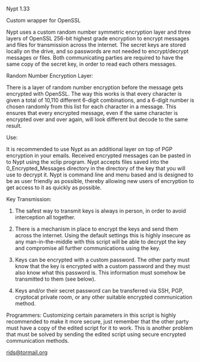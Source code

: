  Nypt 1.33

Custom wrapper for OpenSSL

Nypt uses a custom random number symmetric encryption layer and three layers of OpenSSL 256-bit highest grade encryption to encrypt messages and files for transmission across the internet. The secret keys are stored locally on the drive, and so passwords are not needed to encrypt/decrypt messages or files. Both communicating parties are required to have the same copy of the secret key, in order to read each others messages.

Random Number Encryption Layer:

There is a layer of random number encryption before the message gets encrypted with OpenSSL. The way this works is that every character is given a total of 10,110 different 6-digit combinations, and a 6-digit number is chosen randomly from this list for each character in a message. This ensures that every encrypted message, even if the same character is encrypted over and over again, will look different but decode to the same result.

Use:

It is recommended to use Nypt as an additional layer on top of PGP encryption in your emails. Received encrypted messages can be pasted in to Nypt using the xclip program. Nypt accepts files saved into the 0_Encrypted_Messages directory in the directory of the key that you will use to decrypt it. Nypt is command line and menu based and is designed to be as user friendly as possible, thereby allowing new users of encryption to get access to it as quickly as possible.

Key Transmission:

1. The safest way to transmit keys is always in person, in order to avoid interception all together.

2. There is a mechanism in place to encrypt the keys and send them across the internet. Using the default settings this is highly insecure as any man-in-the-middle with this script will be able to decrypt the key and compromise all further communications using the key.

3. Keys can be encrypted with a custom password. The other party must know that the key is encrypted with a custom password and they must also know what this password is. This information must somehow be transmitted to them (see below).

4. Keys and/or their secret password can be transferred via SSH, PGP, cryptocat private room, or any other suitable encrypted communication method.

Programmers: Customizing certain parameters in this script is highly recommended to make it more secure, just remember that the other party must have a copy of the edited script for it to work. This is another problem that must be solved by sending the edited script using secure encrypted communication methods.

rids@tormail.org 
